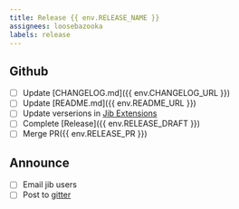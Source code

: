 ```yaml
---
title: Release {{ env.RELEASE_NAME }}
assignees: loosebazooka
labels: release
---
```

## Github
- [ ] Update [CHANGELOG.md]({{ env.CHANGELOG_URL }})
- [ ] Update [README.md]({{ env.README_URL }})
- [ ] Update verserions in [Jib Extensions](https://github.com/GoogleContainerTools/jib-extensions)
- [ ] Complete [Release]({{ env.RELEASE_DRAFT }})
- [ ] Merge PR({{ env.RELEASE_PR }})

## Announce
- [ ] Email jib users
- [ ] Post to [gitter](https://gitter.im/google/jib)

